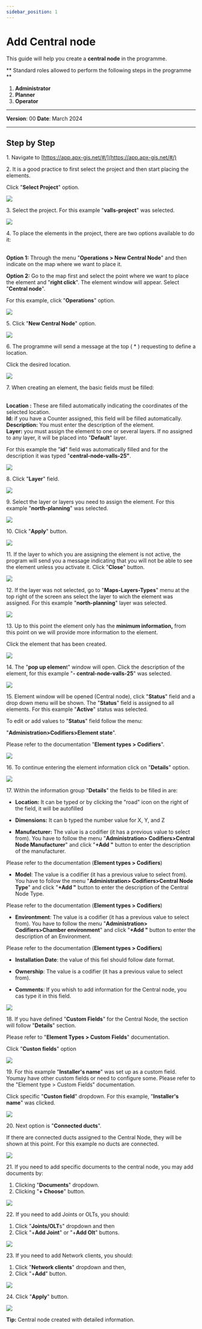 ```yaml
---
sidebar_position: 1
---
```


# Add Central node

This guide will help you create a **central node** in the programme.

** Standard roles allowed to perform the following steps in the programme **

1.	**Administrator**
2.  **Planner**
3. **Operator**

------------

**Version**: 00
**Date**: March 2024

------------
## **Step by Step**

1\. Navigate to [https://app.apx-gis.net/#/](https://app.apx-gis.net/#/)


2\. It is a good practice to first select the project and then start placing the elements.

Click "**Select Project**" option.

![](https://ajeuwbhvhr.cloudimg.io/colony-recorder.s3.amazonaws.com/files/2024-01-26/0ab86168-c2c5-4b2a-a64e-d401bf080066/ascreenshot.jpeg?tl_px=0,0&br_px=825,461&force_format=png&width=826&wat_scale=73&wat=1&wat_opacity=1&wat_gravity=northwest&wat_url=https://colony-recorder.s3.amazonaws.com/images/watermarks/14B8A6_standard.png&wat_pad=345,-10)


3\. Select the project. For this example "**valls-project**" was selected.

![](https://ajeuwbhvhr.cloudimg.io/colony-recorder.s3.amazonaws.com/files/2024-01-26/56eb979b-fa44-4225-983e-514baeed7d8e/ascreenshot.jpeg?tl_px=0,0&br_px=825,461&force_format=png&width=826&wat_scale=73&wat=1&wat_opacity=1&wat_gravity=northwest&wat_url=https://colony-recorder.s3.amazonaws.com/images/watermarks/14B8A6_standard.png&wat_pad=337,126)


4\. To place the elements in the project, there are two options available to do it:

\
**Option 1:** Through the menu "**Operations &gt; New Central Node**" and then indicate on the map where we want to place it.

**Option 2:** Go to the map first and select the point where we want to place the element and "**right click**". The element window will appear. Select "**Central node**".

For this example, click "**Operations**" option.

![](https://ajeuwbhvhr.cloudimg.io/colony-recorder.s3.amazonaws.com/files/2024-01-26/080055e5-ede3-4612-a9b1-b1ceb477d9b7/ascreenshot.jpeg?tl_px=0,0&br_px=825,461&force_format=png&width=826&wat_scale=73&wat=1&wat_opacity=1&wat_gravity=northwest&wat_url=https://colony-recorder.s3.amazonaws.com/images/watermarks/14B8A6_standard.png&wat_pad=69,120)


5\. Click "**New Central Node**" option.

![](https://ajeuwbhvhr.cloudimg.io/colony-recorder.s3.amazonaws.com/files/2024-01-26/e2a7bf35-f289-45c0-ae05-abc7ce6f3580/ascreenshot.jpeg?tl_px=0,0&br_px=952,769&force_format=png&width=1120.0&wat=1&wat_opacity=1&wat_gravity=northwest&wat_url=https://colony-recorder.s3.amazonaws.com/images/watermarks/14B8A6_standard.png&wat_pad=106,369)


6\. The programme will send a message at the top ( \* ) requesting to define a location.

Click the desired location.

![](https://ajeuwbhvhr.cloudimg.io/colony-recorder.s3.amazonaws.com/files/2024-01-26/ca717483-b860-4677-8192-ce385c990c02/user_cropped_screenshot.jpeg?tl_px=0,0&br_px=747,717&force_format=png&width=1120.0&wat=1&wat_opacity=1&wat_gravity=northwest&wat_url=https://colony-recorder.s3.amazonaws.com/images/watermarks/14B8A6_standard.png&wat_pad=562,589)


7\. When creating an element, the basic fields must be filled:

\
**Location :** These are filled automatically indicating the coordinates of the selected location.\
**Id:** if you have a Counter assigned, this field will be filled automatically.\
**Description:** You must enter the description of the element.\
**Layer:** you must assign the element to one or several layers. If no assigned to any layer, it will be placed into "**Default**" layer.

For this example the "**id**" field was automatically filled and for the description it was typed "**central-node-valls-25"**.

![](https://ajeuwbhvhr.cloudimg.io/colony-recorder.s3.amazonaws.com/files/2024-01-28/0b4fc0ca-dc7f-40fc-8886-50ad32dd7d23/user_cropped_screenshot.jpeg?tl_px=0,0&br_px=825,461&force_format=png&width=826&wat_scale=73&wat=1&wat_opacity=1&wat_gravity=northwest&wat_url=https://colony-recorder.s3.amazonaws.com/images/watermarks/14B8A6_standard.png&wat_pad=110,192)


8\. Click "**Layer**" field.

![](https://ajeuwbhvhr.cloudimg.io/colony-recorder.s3.amazonaws.com/files/2024-01-26/248c4e9b-c5bc-4745-bf26-31084b719a4a/ascreenshot.jpeg?tl_px=0,0&br_px=952,549&force_format=png&width=983&wat_scale=87&wat=1&wat_opacity=1&wat_gravity=northwest&wat_url=https://colony-recorder.s3.amazonaws.com/images/watermarks/14B8A6_standard.png&wat_pad=193,247)


9\. Select the layer or layers you need to assign the element. For this example "**north-planning**" was selected.

![](https://ajeuwbhvhr.cloudimg.io/colony-recorder.s3.amazonaws.com/files/2024-01-26/bdbb9fd0-f907-49ff-90b7-dbc56474ce7a/ascreenshot.jpeg?tl_px=0,143&br_px=952,692&force_format=png&width=983&wat_scale=87&wat=1&wat_opacity=1&wat_gravity=northwest&wat_url=https://colony-recorder.s3.amazonaws.com/images/watermarks/14B8A6_standard.png&wat_pad=217,252)


10\. Click "**Apply**" button.

![](https://ajeuwbhvhr.cloudimg.io/colony-recorder.s3.amazonaws.com/files/2024-01-26/d18fdf79-f47b-4961-8a6a-39dc524f745e/ascreenshot.jpeg?tl_px=0,327&br_px=952,877&force_format=png&width=983&wat_scale=87&wat=1&wat_opacity=1&wat_gravity=northwest&wat_url=https://colony-recorder.s3.amazonaws.com/images/watermarks/14B8A6_standard.png&wat_pad=219,502)


11\. If the layer to which you are assigning the element is not active, the program will send you a message indicating that you will not be able to see the element unless you activate it. Click "**Close**" button.

![](https://ajeuwbhvhr.cloudimg.io/colony-recorder.s3.amazonaws.com/files/2024-01-26/4481b772-074b-4f58-b672-fca00d982dc3/ascreenshot.jpeg?tl_px=0,0&br_px=952,640&force_format=png&width=1120.0&wat=1&wat_opacity=1&wat_gravity=northwest&wat_url=https://colony-recorder.s3.amazonaws.com/images/watermarks/14B8A6_standard.png&wat_pad=788,304)


12\. If the layer was not selected, go to "**Maps-Layers-Types**" menu at the top right of the screen ans select the layer to wich the element was assigned. For this example "**north-planning**" layer was selected.

![](https://ajeuwbhvhr.cloudimg.io/colony-recorder.s3.amazonaws.com/files/2024-01-26/ca16f750-ab7b-4e10-86bd-01f22c704b7f/ascreenshot.jpeg?tl_px=126,153&br_px=951,614&force_format=png&width=826&wat_scale=73&wat=1&wat_opacity=1&wat_gravity=northwest&wat_url=https://colony-recorder.s3.amazonaws.com/images/watermarks/14B8A6_standard.png&wat_pad=645,204)


13\. Up to this point the element only has the **minimum information,** from this point on we will provide more information to the element.

Click the element that has been created.

![](https://ajeuwbhvhr.cloudimg.io/colony-recorder.s3.amazonaws.com/files/2024-01-26/31719f3b-4dc9-4efe-938b-9c6c95585008/ascreenshot.jpeg?tl_px=0,0&br_px=952,640&force_format=png&width=1120.0&wat=1&wat_opacity=1&wat_gravity=northwest&wat_url=https://colony-recorder.s3.amazonaws.com/images/watermarks/14B8A6_standard.png&wat_pad=534,308)


14\. The "**pop up elemen**t" window will open. Click the description of the element, for this example "**- central-node-valls-25**" was selected.

![](https://ajeuwbhvhr.cloudimg.io/colony-recorder.s3.amazonaws.com/files/2024-01-26/204dca04-5bdd-4b17-bb2a-3609db43e3db/ascreenshot.jpeg?tl_px=0,0&br_px=825,461&force_format=png&width=826&wat_scale=73&wat=1&wat_opacity=1&wat_gravity=northwest&wat_url=https://colony-recorder.s3.amazonaws.com/images/watermarks/14B8A6_standard.png&wat_pad=381,196)


15\. Element window will be opened (Central node), click "**Status**" field and a drop down menu will be shown. The "**Status**" field is assigned to all elements. For this example "**Active**" status was selected.

To edit or add values to "**Status**" field follow the menu:

"**Administration&gt;Codifiers&gt;Element state**".

Please refer to the documentation "**Element types &gt; Codifiers**".

![](https://ajeuwbhvhr.cloudimg.io/colony-recorder.s3.amazonaws.com/files/2024-01-29/36c736fc-453f-4232-920f-a0f9538ebc57/user_cropped_screenshot.jpeg?tl_px=0,31&br_px=859,512&force_format=png&width=860&wat_scale=76&wat=1&wat_opacity=1&wat_gravity=northwest&wat_url=https://colony-recorder.s3.amazonaws.com/images/watermarks/14B8A6_standard.png&wat_pad=593,212)


16\. To continue entering the element information click on "**Details**" option.

![](https://ajeuwbhvhr.cloudimg.io/colony-recorder.s3.amazonaws.com/files/2024-01-26/14094e3c-71ec-4793-9034-d24a5ed116ee/ascreenshot.jpeg?tl_px=0,0&br_px=952,769&force_format=png&width=1120.0&wat=1&wat_opacity=1&wat_gravity=northwest&wat_url=https://colony-recorder.s3.amazonaws.com/images/watermarks/14B8A6_standard.png&wat_pad=38,392)


17\. Within the information group "**Details**" the fields to be filled in are:

- **Location:** It can be typed or by clicking the "road" icon on the right of the field, it will be autofilled

- **Dimensions:** It can b typed the number value for X, Y, and Z

- **Manufacturer:** The value is a codifier (it has a previous value to select from). You have to follow the menu "**Administration&gt; Codifiers&gt;Central Node Manufacturer**" and click "**+Add "** button to enter the description of the manufacturer. 

Please refer to the documentation (**Element types &gt; Codifiers**)

- **Model**: The value is a codifier (it has a previous value to select from). You have to follow the menu "**Administration&gt; Codifiers&gt;Central Node Type**" and click "**+Add "** button to enter the description of the Central Node Type. 

Please refer to the documentation (**Element types &gt; Codifiers**)

- **Environtment**: The value is a codifier (it has a previous value to select from). You have to follow the menu "**Administration&gt; Codifiers&gt;Chamber environment**" and click "**+Add "** button to enter the description of an Environment. 

Please refer to the documentation (**Element types &gt; Codifiers**)

- **Installation Date**: the value of this fiel should follow date format.

- **Ownership**: The value is a codifier (it has a previous value to select from). 

- **Comments**: If you whish to add information for the Central node, you cas type it in this field.

![](https://ajeuwbhvhr.cloudimg.io/colony-recorder.s3.amazonaws.com/files/2024-01-29/d63616a2-d8cc-4983-a183-19bda11fb8c6/user_cropped_screenshot.jpeg?tl_px=0,0&br_px=952,877&force_format=png&width=1120.0&wat=1&wat_opacity=1&wat_gravity=northwest&wat_url=https://colony-recorder.s3.amazonaws.com/images/watermarks/14B8A6_standard.png&wat_pad=669,551)


18\. If you have defined "**Custom Fields**" for the Central Node, the section will follow "**Details**" section.

Please refer to "**Element Types &gt; Custom Fields**" documentation.

Click "**Custon fields**" option

![](https://ajeuwbhvhr.cloudimg.io/colony-recorder.s3.amazonaws.com/files/2024-01-28/47e13570-473d-42ef-8060-1056cc35da82/screenshot.jpeg?tl_px=0,0&br_px=1505,803&force_format=png&width=1120.0)


19\. For this example "**Installer's name**" was set up as a custom field. Youmay have other custom fields or need to configure some. Please refer to the "Element type &gt; Custom Fields" documentation.

Click specific "**Custon field**" dropdown. For this example, "**Installer's name**" was clicked.

![](https://ajeuwbhvhr.cloudimg.io/colony-recorder.s3.amazonaws.com/files/2024-01-28/07cd8b45-1991-48b4-8c8f-e5a81a0fb010/user_cropped_screenshot.jpeg?tl_px=0,0&br_px=1557,797&force_format=png&width=1120.0&wat=1&wat_opacity=1&wat_gravity=northwest&wat_url=https://colony-recorder.s3.amazonaws.com/images/watermarks/14B8A6_standard.png&wat_pad=596,191)


20\. Next option is "**Connected ducts**".

If there are connected ducts assigned to the Central Node, they will be shown at this point. For this example no ducts are connected.

![](https://ajeuwbhvhr.cloudimg.io/colony-recorder.s3.amazonaws.com/files/2024-01-28/3471a1f4-d3d8-4e3b-bb13-2876f2aae95d/user_cropped_screenshot.jpeg?tl_px=0,0&br_px=1687,807&force_format=png&width=1120.0&wat=1&wat_opacity=1&wat_gravity=northwest&wat_url=https://colony-recorder.s3.amazonaws.com/images/watermarks/14B8A6_standard.png&wat_pad=15,242)


21\. If you need to add specific documents to the central node, you may add documents by:

1. Clicking "**Documents**" dropdown.
2. Clicking "**+ Choose**" button.

![](https://ajeuwbhvhr.cloudimg.io/colony-recorder.s3.amazonaws.com/files/2024-01-28/8a7e99d6-5c00-419a-87c6-351af6ae6e0b/user_cropped_screenshot.jpeg?tl_px=0,0&br_px=1555,790&force_format=png&width=1120.0)


22\. If you need to add Joints or OLTs, you should:

1. Click "**Joints/OLT**s" dropdown and then
2. Click "+**Add Joint**" or "+**Add Olt**" buttons.

![](https://ajeuwbhvhr.cloudimg.io/colony-recorder.s3.amazonaws.com/files/2024-01-28/ab8730c6-8689-4942-ae92-5162a4c523f9/user_cropped_screenshot.jpeg?tl_px=0,0&br_px=1672,790&force_format=png&width=1120.0)


23\. If you need to add Network clients, you should:

1. Click "**Network clients**" dropdown and then,
2. Click "+**Add**" button.

![](https://ajeuwbhvhr.cloudimg.io/colony-recorder.s3.amazonaws.com/files/2024-01-28/7be31b25-f218-4543-92fd-4e42b27c75a4/user_cropped_screenshot.jpeg?tl_px=0,0&br_px=1668,790&force_format=png&width=1120.0)


24\. Click "**Apply**" button.

![](https://ajeuwbhvhr.cloudimg.io/colony-recorder.s3.amazonaws.com/files/2024-01-26/947cc67c-b9ad-4ee3-ab6e-0435e7694bfe/ascreenshot.jpeg?tl_px=0,0&br_px=952,877&force_format=png&width=1120.0&wat=1&wat_opacity=1&wat_gravity=northwest&wat_url=https://colony-recorder.s3.amazonaws.com/images/watermarks/14B8A6_standard.png&wat_pad=354,969)


**Tip:** Central node created with detailed information.
